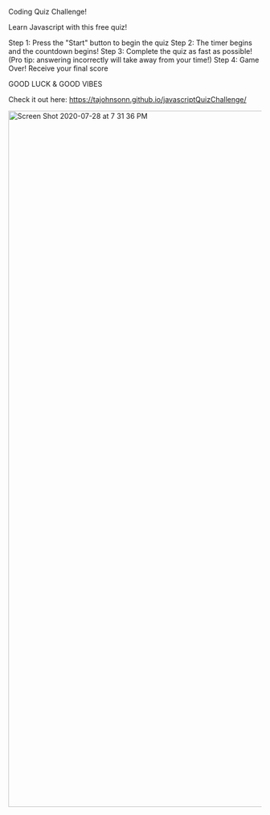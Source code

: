 
Coding Quiz Challenge!

Learn Javascript with this free quiz!

Step 1: Press the "Start" button to begin the quiz
Step 2: The timer begins and the countdown begins!
Step 3: Complete the quiz as fast as possible! (Pro tip: answering incorrectly will take away from your time!)
Step 4: Game Over! Receive your final score 


GOOD LUCK & GOOD VIBES 

Check it out here: 
https://tajohnsonn.github.io/javascriptQuizChallenge/

<img width="1386" alt="Screen Shot 2020-07-28 at 7 31 36 PM" src="https://user-images.githubusercontent.com/57122209/88749861-16768b80-d109-11ea-88bd-1dc06c90e1b0.png">

